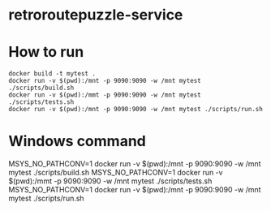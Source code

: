 # retroroutepuzzle-service
# How to run
    docker build -t mytest .
    docker run -v $(pwd):/mnt -p 9090:9090 -w /mnt mytest ./scripts/build.sh
    docker run -v $(pwd):/mmt -p 9090:9090 -w /mnt mytest ./scripts/tests.sh
    docker run -v $(pwd):/mnt -p 9090:9090 -w /mnt mytest ./scripts/run.sh

# Windows command
MSYS_NO_PATHCONV=1 docker run -v $(pwd):/mnt -p 9090:9090 -w /mnt mytest ./scripts/build.sh
MSYS_NO_PATHCONV=1 docker run -v $(pwd):/mmt -p 9090:9090 -w /mnt mytest ./scripts/tests.sh
MSYS_NO_PATHCONV=1 docker run -v $(pwd):/mnt -p 9090:9090 -w /mnt mytest ./scripts/run.sh
